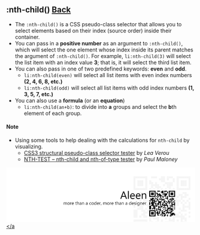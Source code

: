 ## :nth-child() [**Back**](./../pseudoClass.md)

- The `:nth-child()` is a CSS pseudo-class selector that allows you to select elements based on their index (source order) inside their container.
- You can pass in a **positive number** as an argument to `:nth-child()`, which will select the one element whose index inside its parent matches the argument of `:nth-child()`. For example, `li:nth-child(3)` will select the list item with an index value **3**; that is, it will select the third list item.
- You can also pass in one of two predefined keywords: **even** and **odd**.
    - `li:nth-child(even)` will select all list items with even index numbers **(2, 4, 6, 8, etc.)**
    - `li:nth-child(odd)` will select all list items with odd index numbers **(1, 3, 5, 7, etc.)**
- You can also use a **formula** (or an **equation**)
    - `li:nth-child(an+b)`: to divide into **a** groups and select the **b**th element of each group.

#### Note

- Using some tools to help dealing with the calculations for `nth-child` by visualizing.
    - [CSS3 structural pseudo-class selector tester](http://lea.verou.me/demos/nth.html) by *Lea Verou*
    - [NTH-TEST – nth-child and nth-of-type tester](http://nth-test.com/) by *Paul Maloney*

<a href="http://aleen42.github.io/" target="_blank" ><img src="./../../../pic/tail.gif"></a